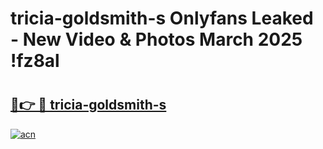 # tricia-goldsmith-s Onlyfans Leaked - New Video & Photos March 2025 !fz8al

# <h2><a href="https://h8gt7m.iuczelnia.edu.pl?title=tricia-goldsmith-s&ref=fz8al">🔗👉 🔴 tricia-goldsmith-s</a></h2>

[![acn](https://github.com/user-attachments/assets/0f9c940e-d8b0-45ae-aac7-cd30a18b3e1c)](https://h8gt7m.iuczelnia.edu.pl?title=tricia-goldsmith-s&ref=fz8al)

